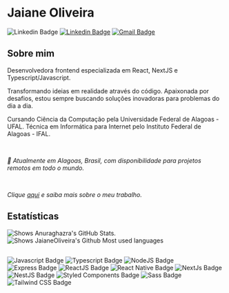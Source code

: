 # Jaiane Oliveira

![Linkedin Badge](https://img.shields.io/badge/-jaianeOliveira-9E21F6?style=for-the-badge&labelColor=9E21F6&logo=Discord&logoColor=white&link=https://www.linkedin.com/in/jaianeoliveira/)
[![Linkedin Badge](https://img.shields.io/badge/-Jaiane%20Oliveira-9E21F6?style=for-the-badge&labelColor=9E21F6&logo=Linkedin&logoColor=white&link=https://www.linkedin.com/in/jaianeoliveira/)](https://www.linkedin.com/in/jaianeoliveira/) 
[![Gmail Badge](https://img.shields.io/badge/-jaianeoliveira.dev@gmail.com-9E21F6?style=for-the-badge&logo=Gmail&logoColor=white&link=mailto:jaianeoliveirra.dev@gmail.com)](mailto:jaianeoliveira.dev@gmail.com)

## Sobre mim

Desenvolvedora frontend especializada em React, NextJS e Typescript/Javascript.

Transformando ideias em realidade através do código. Apaixonada por desafios, estou sempre buscando soluções inovadoras para problemas do dia a dia. 

Cursando Ciência da Computação pela Universidade Federal de Alagoas - UFAL. Técnica em Informática para Internet pelo Instituto Federal de Alagoas - IFAL.

<br>

*📌 Atualmente em Alagoas, Brasil, com disponibilidade para projetos remotos em todo o mundo.*

<br>

*Clique [aqui](https://jaiane-oliveira.super.site) e saiba mais sobre o meu trabalho.*

## Estatísticas

<picture>
  <source media="(prefers-color-scheme: dark)" srcset="https://github-readme-stats.vercel.app/api?username=jaianeoliveira&show_icons=true&theme=transparent&count_private=true&title_color=9E21F6&text_color=f2f2f2&icon_color=f8f8f8&hide_border=true&locale=pt-br&hide_title=true">
  <img alt="Shows Anuraghazra's GitHub Stats." src="https://github-readme-stats.vercel.app/api?username=jaianeoliveira&show_icons=true&theme=transparent&count_private=true&title_color=9E21F6&text_color=222222&icon_color=222222&hide_border=true&locale=pt-br&hide_title=true">
</picture>
<picture>
  <source media="(prefers-color-schema:dark)" srcset="https://github-readme-stats.vercel.app/api/top-langs/?username=jaianeoliveira&layout=compact&show_icons=true&theme=transparent&count_private=true&title_color=9E21F6&text_color=f2f2f2&icon_color=f2f2f2&hide_border=true&locale=pt-br&hide_title=true">
  <img alt="Shows JaianeOliveira's Github Most used languages" src="https://github-readme-stats.vercel.app/api/top-langs/?username=jaianeoliveira&layout=compact&show_icons=true&theme=transparent&count_private=true&title_color=9E21F6&text_color=222222&icon_color=222222&hide_border=true&locale=pt-br&hide_title=true" >
</picture>

##

![Javascript Badge](https://img.shields.io/badge/JavaScript-F7DF1E?style=flat&logo=javascript&logoColor=black)
![Typescript Badge](https://img.shields.io/badge/TypeScript-007ACC?style=flat&logo=typescript&logoColor=white)
![NodeJS Badge](https://img.shields.io/badge/Node.js-43853D?style=flat&logo=node.js&logoColor=white)
![Express Badge](https://img.shields.io/badge/Express.js-404D59?style=flat&logo=express&logoColor=ffffff)
![ReactJS Badge](https://img.shields.io/badge/React-20232A?style=flat&logo=react&logoColor=61DAFB)
![React Native Badge](https://img.shields.io/badge/React_Native-20232A?style=flat&logo=react&logoColor=61DAFB)
![NextJs Badge](https://img.shields.io/badge/NextJS-111111?style=flat&logo=next.js&logoColor=ffffff)
![NestJS Badge](https://img.shields.io/badge/NestJs-111111?style=flat&logo=nestjs&logoColor=E0234E)
![Styled Components Badge](https://img.shields.io/badge/Styled_Components-DB7093?style=flat&logo=styled-components&logoColor=white)
![Sass Badge](https://img.shields.io/badge/Sass-CC6699?style=flat&logo=sass&logoColor=white)
![Tailwind CSS Badge](https://img.shields.io/badge/Tailwind_CSS-06B6D4?style=flat&logo=tailwindcss&logoColor=white)



